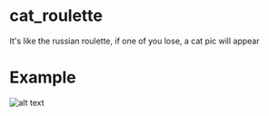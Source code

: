 # cat_roulette

It's like the russian roulette, if one of you lose, a cat pic will appear

# Example
![alt text](https://i.imgur.com/4qebL3d.gif)
